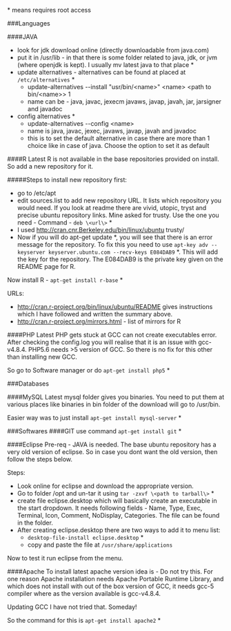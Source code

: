 \* means requires root access

###Languages

####JAVA
* look for jdk download online (directly downloadable from java.com)
* put it in /usr/lib - in that there is some folder related to java, jdk, or jvm (where openjdk is kept). I usually mv latest java to that place \*
* update alternatives - alternatives can be found at placed at `/etc/alternatives` \*
	- update-alternatives --install "usr/bin/\<name\>" \<name\> \<path to bin/\<name\>\> 1
	- name can be - java, javac, jexecm javaws, javap, javah, jar, jarsigner and javadoc
* config alternatives \*
	- update-alternatives --config \<name\>
	- name is java, javac, jexec, javaws, javap, javah and javadoc
	- this is to set the default alternative in case there are more than 1 choice like in case of java. Choose the option to set it as default

####R
Latest R is not available in the base repositories provided on install. So add a new repository for it.

#####Steps to install new repository first:
* go to /etc/apt
* edit sources.list to add new repository URL. It lists which repository you would need. If you look at readme there are vivid, utopic, tryst and precise ubuntu repository links. Mine asked for trusty. Use the one you need - Command - `deb \<url\>` \*
* I used http://cran.cnr.Berkeley.edu/bin/linux/ubuntu trusty/
* Now if you will do apt-get update \*, you will see that there is an error message for the repository. To fix this you need to use `apt-key adv --keyserver keyserver.ubuntu.com --recv-keys E084DAB9` \*. This will add the key for the repository. The E084DAB9 is the private key given on the README page for R.

Now install R - `apt-get install r-base` \*

URLs:

* http://cran.r-project.org/bin/linux/ubuntu/README gives instructions which I have followed and written the summary above.
* http://cran.r-project.org/mirrors.html - list of mirrors for R

####PHP
Latest PHP gets stuck at GCC can not create executables error. After checking the config.log you will realise that it is an issue with gcc-v4.8.4. PHP5.6 needs >5 version of GCC. So there is no fix for this other than installing new GCC. 

So go to Software manager or do `apt-get install php5` \*

###Databases

####MySQL
Latest mysql folder gives you binaries. You need to put them at various places like binaries in bin folder of the download will go to /usr/bin. 

Easier way was to just install `apt-get install mysql-server` \*

###Softwares
####GIT
use command `apt-get install git` \*

####Eclipse
Pre-req - JAVA is needed.
The base ubuntu repository has a very old version of eclipse. So in case you dont want the old version, then follow the steps below.

Steps:

* Look online for eclipse and download the appropriate version.
* Go to folder /opt and un-tar it using `tar -zxvf \<path to tarball\>` \*
* create file eclipse.desktop which will basically create an executable in the start dropdown. It needs following fields - Name, Type, Exec, Terminal, Icon, Comment, NoDisplay, Categories. The file can be found in the folder.
* After creating eclipse.desktop there are two ways to add it to menu list:
	- `desktop-file-install eclipse.desktop` \*
	- copy and paste the file at `/usr/share/applications`

Now to test it run eclipse from the menu.

####Apache
To install latest apache version idea is - Do not try this. For one reason Apache installation needs Apache Portable Runtime Library, and which does not install with out of the box version of GCC, it needs gcc-5 compiler where as the version available is gcc-v4.8.4. 

Updating GCC I have not tried that. Someday!

So the command for this is `apt-get install apache2` \*